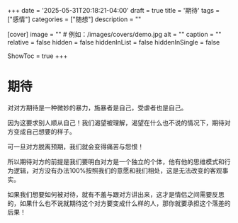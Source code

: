 +++
date = '2025-05-31T20:18:21-04:00'
draft = true
title = '期待'
tags = ["感情"]
categories = ["随想"]
description = ""

[cover]
image = ""          # 例如：/images/covers/demo.jpg
alt = ""
caption = ""
relative = false
hidden = false
hiddenInList = false
hiddenInSingle = false

ShowToc = true
+++
# 期待

对对方期待是一种微妙的暴力，施暴者是自己，受虐者也是自己。

因为这要求别人顺从自己！我们渴望被理解，渴望在什么也不说的情况下，期待对方变成自己想要的样子。

可一旦对方脱离预期，我们就会变得痛苦与怨恨！

所以期待对方的前提是我们要明白对方是一个独立的个体，他有他的思维模式和行为逻辑，对方没有办法100%按照我们的意愿和我们相处，这是无法改变的客观事实。

如果我们想要如何被对待，就有不羞与跟对方讲出来，这才是情侣之间需要反思的，如果什么也不说就期待这个对方要变成什么样的人，那你就要承担这个落差的后果！